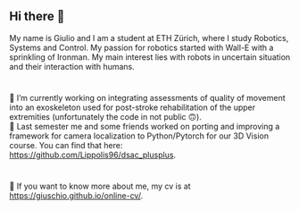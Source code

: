 ## Hi there 👋
My name is Giulio and I am a student at ETH Zürich, where I study Robotics, Systems and Control. My passion for robotics started with Wall-E with a sprinkling of Ironman. My main interest lies with robots in uncertain situation and their interaction with humans.  
#
🔭 I’m currently working on integrating assessments of quality of movement into an exoskeleton used for post-stroke rehabilitation of the upper extremities (unfortunately the code in not public 🙃).  
🔭 Last semester me and some friends worked on porting and improving a framework for camera localization to Python/Pytorch for our 3D Vision course. You can find that here: https://github.com/Lippolis96/dsac_plusplus.  
#
💬 If you want to know more about me, my cv is at https://giuschio.github.io/online-cv/.
<!--
**giuschio/giuschio** is a ✨ _special_ ✨ repository because its `README.md` (this file) appears on your GitHub profile.

Here are some ideas to get you started:

- 🔭 I’m currently working on ...
- 🌱 I’m currently learning ...
- 👯 I’m looking to collaborate on ...
- 🤔 I’m looking for help with ...
- 💬 Ask me about ...
- 📫 How to reach me: ...
- 😄 Pronouns: ...
- ⚡ Fun fact: ...
-->
